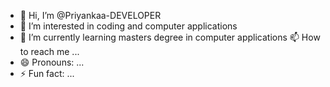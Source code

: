 - 👋 Hi, I’m @Priyankaa-DEVELOPER
- 👀 I’m interested in coding and computer applications
- 🌱 I’m currently learning masters degree in computer applications 
  📫 How to reach me ...
- 😄 Pronouns: ...
- ⚡ Fun fact: ...

<!---
Priyankaa-DEVELOPER/Priyankaa-DEVELOPER is a ✨ special ✨ repository because its `README.md` (this file) appears on your GitHub profile.
You can click the Preview link to take a look at your changes.
--->
